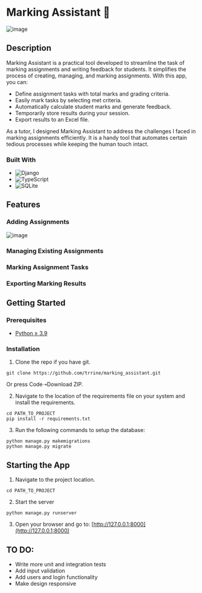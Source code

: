 # Marking Assistant 📝

![image](https://github.com/trrine/marking_assistant/assets/41973043/e0df6aea-1534-47dd-a122-b6d36bb48133)

## Description

Marking Assistant is a practical tool developed to streamline the task of marking assignments and writing feedback for students. It simplifies the process of creating, managing, and marking assignments. With this app, you can:
- Define assignment tasks with total marks and grading criteria.
- Easily mark tasks by selecting met criteria.
- Automatically calculate student marks and generate feedback.
- Temporarily store results during your session.
- Export results to an Excel file.

As a tutor, I designed Marking Assistant to address the challenges I faced in marking assignments efficiently. It is a handy tool that automates certain tedious processes while keeping the human touch intact.

### Built With
- ![Django](https://img.shields.io/badge/django-%23092E20.svg?style=for-the-badge&logo=django&logoColor=white)
- ![TypeScript](https://img.shields.io/badge/typescript-%23007ACC.svg?style=for-the-badge&logo=typescript&logoColor=white)
- ![SQLite](https://img.shields.io/badge/sqlite-%2307405e.svg?style=for-the-badge&logo=sqlite&logoColor=white)

## Features

### Adding Assignments
![image](https://github.com/trrine/marking_assistant/assets/41973043/29ab2c97-9c71-4369-a9c4-23a00564da33)

### Managing Existing Assignments


### Marking Assignment Tasks


### Exporting Marking Results


## Getting Started

### Prerequisites
* [Python ≥ 3.9](https://www.python.org/downloads/)

### Installation 
1. Clone the repo if you have git.
```
git clone https://github.com/trrine/marking_assistant.git
```
Or press Code➝Download ZIP.

2. Navigate to the location of the requirements file on your system and install the requirements.
```
cd PATH_TO_PROJECT
pip install -r requirements.txt
```
3. Run the following commands to setup the database:
```
python manage.py makemigrations
python manage.py migrate
```

## Starting the App
1. Navigate to the project location.
```
cd PATH_TO_PROJECT
```
2. Start the server
```
python manage.py runserver
```
3. Open your browser and go to:
[http://127.0.0.1:8000](http://127.0.0.1:8000)

## TO DO:
- Write more unit and integration tests
- Add input validation
- Add users and login functionality
- Make design responsive
